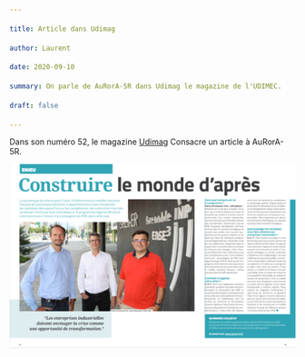 ```yaml
---

title: Article dans Udimag

author: Laurent

date: 2020-09-10

summary: On parle de AuRorA-5R dans Udimag le magazine de l'UDIMEC.

draft: false

---
```


Dans son numéro 52, le magazine [Udimag](https://www.google.com/url?q=https://www.udimec.fr/sites/default/files/udimag_52_planche_bd.pdf&sa=D&ust=1611076243536000&usg=AOvVaw0Czgx7F0kks8Ulu7UkZWax) Consacre un article à AuRorA-5R.

![](images/image1.png)

